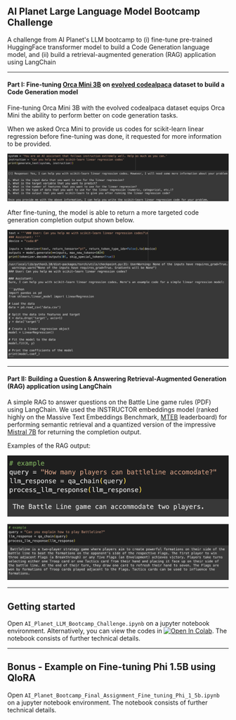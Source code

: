 ## AI Planet Large Language Model Bootcamp Challenge
A challenge from AI Planet's LLM bootcamp to (i) fine-tune pre-trained HuggingFace transformer model to build a Code Generation language model, and (ii) build a retrieval-augmented generation (RAG) application using LangChain

---

#### Part I: Fine-tuning [Orca Mini 3B](https://huggingface.co/pankajmathur/orca_mini_3b) on [evolved codealpaca](https://huggingface.co/datasets/theblackcat102/evol-codealpaca-v1) dataset to build a Code Generation model
Fine-tuning Orca Mini 3B with the evolved codealpaca dataset equips Orca Mini the ability to perform better on code generation tasks. 

When we asked Orca Mini to provide us codes for scikit-learn linear regression before fine-tuning was done, it requested for more information to be provided. 

![jpg](img/orca-3b-before-finetuned.png)


After fine-tuning, the model is able to return a more targeted code generation completion output shown below.

![jpg](img/orca-3b-after-finetuned.png)

---

#### Part II: Building a Question & Answering Retrieval-Augmented Generation (RAG) application using LangChain
A simple RAG to answer questions on the Battle Line game rules (PDF) using LangChain. We used the INSTRUCTOR embeddings model (ranked highly on the Massive Text Embeddings Benchmark, [MTEB](https://huggingface.co/spaces/mteb/leaderboard) leaderboard) for performing semantic retrieval and a quantized version of the impressive [Mistral 7B](https://mistral.ai/product/) for returning the completion output. 

Examples of the RAG output:

![jpg](img/Simple-Mistral-RAG-example.png)

![jpg](img/Mistral-RAG-example.png)

---

## Getting started
Open `AI_Planet_LLM_Bootcamp_Challenge.ipynb` on a jupyter notebook environment. Alternatively, you can view the codes in [![Open In Colab](https://colab.research.google.com/assets/colab-badge.svg)](https://colab.research.google.com/drive/1TU4XPGS04xdMHY1wXj23Z9OiELp7XJ_7#scrollTo=-gZxQYC5g4No?usp=sharing). The notebook consists of further technical details.

---

## Bonus - Example on Fine-tuning Phi 1.5B using QloRA
Open `AI_Planet_Bootcamp_Final_Assignment_Fine_tuning_Phi_1_5b.ipynb` on a jupyter notebook environment. The notebook consists of further technical details.
